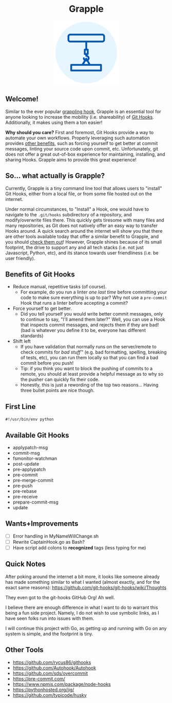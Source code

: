 <div align="center">

# Grapple

![An image of a hook, representing the end of a grappling hook](./docs/images/hook.svg)


</div>

## Welcome!

Similar to the ever popular [grappling hook](https://terraria.gamepedia.com/Hooks), Grapple is an essential tool for anyone looking to increase the mobility (i.e. shareability) of [Git Hooks](https://git-scm.com/docs/githooks). Additionally, it makes using them a ton easier!

**Why should you care?** First and foremost, Git Hooks provide a way to automate your own workflows. Properly leveraging such automation provides [other benefits](#Benefits-of-Git-Hooks), such as forcing yourself to get better at commit messages, linting your source code upon commit, etc. Unfortunately, git does not offer a great out-of-box experience for maintaining, installing, and sharing Hooks. Grapple aims to provide this great experience!

## So... what actually is Grapple?

Currently, Grapple is a tiny command line tool that allows users to "install" Git Hooks, either from a local file, or from some file hosted out on the internet.

Under normal circumstances, to "Install" a Hook, one would have to navigate to the `.git/hooks` subdirectory of a repository, and modify/overwrite files there. This quickly gets tiresome with many files and many repositories, as Git does not natively offer an easy way to transfer Hooks around. A quick search around the internet will show you that there are other tools available today that offer a similar benefit to Grapple, and you should [check them out](#Other-Tools)! However, Grapple shines because of its small footprint, the drive to support any and all tech stacks (i.e. not just Javascript, Python, etc), and its stance towards user friendliness (i.e. be user friendly).

## Benefits of Git Hooks

* Reduce manual, repetitive tasks (of course).
   * For example, do you run a linter *one last time* before committing your code to make sure everything is up to par? Why not use a `pre-commit` Hook that runs a linter before accepting a commit?
* Force yourself to get better.
   * Did you tell yourself you would write better commit messages, only to continue to say, "I'll amend them later?" Well, you can use a Hook that inspects commit messages, and rejects them if they are bad! (bad is whatever you define it to be, everyone has different standards)
* Shift left
   * If you have validation that normally runs on the server/remote to check commits for *bad stuff*™ (e.g. bad formatting, spelling, breaking of tests, etc), you can run them locally so that you can find a bad commit before you push!
   * Tip: if you think you want to block the pushing of commits to a remote, you should at least provide a helpful message as to why so the pusher can quickly fix their code.
   * Honestly, this is just a rewording of the top two reasons... Having three bullet points are nice though.

## First Line

`#!/usr/bin/env python`

## Available Git Hooks

* applypatch-msg
* commit-msg
* fsmonitor-watchman
* post-update
* pre-applypatch
* pre-commit
* pre-merge-commit
* pre-push
* pre-rebase
* pre-receive
* prepare-commit-msg
* update

## Wants+Improvements

- [ ] Error handling in MyNameWillChange.sh
- [ ] Rewrite CaptainHook.go as Bash?
- [ ] Have script add colons to **recognized** tags (less typing for me)

## Quick Notes

After poking around the internet a bit more, it looks like someone already has made something similar to what I wanted (almost exactly, and for the exact same reasons): https://github.com/git-hooks/git-hooks/wiki/Thoughts

They even got to the git-hooks GitHub Org! Ah well.

I believe there are enough difference in what I want to do to warrant this being a fun side project. Namely, I do not wish to use symbolic links, as I have seen folks run into issues with them.

I will continue this project with Go, as getting up and running with Go on any system is simple, and the footprint is tiny.

## Other Tools

* https://github.com/rycus86/githooks
* https://github.com/Autohook/Autohook
* https://github.com/sds/overcommit
* https://pre-commit.com/
* https://www.npmjs.com/package/node-hooks
* https://pythonhosted.org/jig/
* https://github.com/typicode/husky